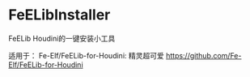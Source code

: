 # FeELibInstaller
FeELib Houdini的一键安装小工具

适用于：
Fe-Elf/FeELib-for-Houdini: 精灵超可爱
https://github.com/Fe-Elf/FeELib-for-Houdini
